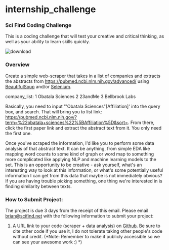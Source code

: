 # internship_challenge
### Sci Find Coding Challenge ###

This is a coding challenge that will test your creative and critical thinking, as well as your ability to learn skills quickly. 

![download](https://user-images.githubusercontent.com/43942774/82876787-32359980-9eee-11ea-8632-1e835a682014.png)


### Overview ###
Create a simple web-scraper that takes in a list of companies and extracts the abstracts from https://pubmed.ncbi.nlm.nih.gov/advanced/ using [BeautifulSoup](https://programminghistorian.org/en/lessons/intro-to-beautiful-soup) and/or [Selenium](https://www.geeksforgeeks.org/selenium-python-tutorial/). 

company_list:
1 Obatala Sciences
2 23andMe
3 Bellbrook Labs

Basically, you need to input '"Obatala Sciences"[Affiliation]' into the query box, and search. That will bring you to list link: https://pubmed.ncbi.nlm.nih.gov/?term=%22obatala+sciences%22%5BAffiliation%5D&sort=. From there, click the first paper link and extract the abstract text from it. You only need the first one.

Once you've scraped the information, I'd like you to perform some data analysis of that abstract text. It can be anything, from simple EDA like mapping word counts to some kind of graph or word map to something more complicated like applying NLP and machine learning models to the set. This is an opportunity to be creative - ask yourself, what's an interesting way to look at this information, or what's some potentially useful information I can get from this data that maybe is not immediately obvious? If you are having trouble picking something, one thing we're interested in is finding similarity between texts. 


### How to Submit Project: ###
The project is due 3 days from the receipt of this email. Please email brian@scifind.net with the following information to submit your project:

  1. A URL link to your code (scraper + data analysis) on [Github](https://github.com/). Be sure to cite other code if you use it, I do not tolerate taking other people's code without credit. (*Note: Remember to make it publicly accessible so we can see your awesome work :) *)
